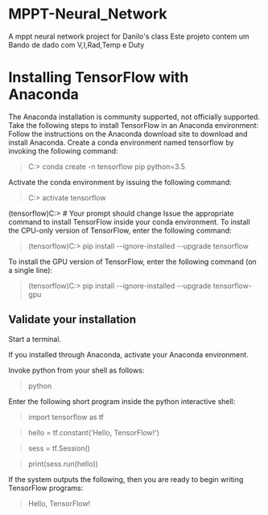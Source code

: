 # MPPT-Neural_Network
A mppt neural network project for  Danilo's class
Este projeto contem um Bando de dado com V,I,Rad,Temp e Duty

# Installing TensorFlow with Anaconda #

The Anaconda installation is community supported, not officially supported.
Take the following steps to install TensorFlow in an Anaconda environment:
Follow the instructions on the Anaconda download site to download and install Anaconda.
Create a conda environment named tensorflow by invoking the following command:

> C:> conda create -n tensorflow pip python=3.5 

Activate the conda environment by issuing the following command:

> C:> activate tensorflow

(tensorflow)C:>  # Your prompt should change 
Issue the appropriate command to install TensorFlow inside your conda environment. To install the CPU-only version of TensorFlow, enter the following command:

> (tensorflow)C:> pip install --ignore-installed --upgrade tensorflow 

To install the GPU version of TensorFlow, enter the following command (on a single line):

> (tensorflow)C:> pip install --ignore-installed --upgrade tensorflow-gpu 

## Validate your installation ##
Start a terminal.

If you installed through Anaconda, activate your Anaconda environment.

Invoke python from your shell as follows:

> python

Enter the following short program inside the python interactive shell:

> import tensorflow as tf

> hello = tf.constant('Hello, TensorFlow!')

> sess = tf.Session()

> print(sess.run(hello))

If the system outputs the following, then you are ready to begin writing TensorFlow programs:

> Hello, TensorFlow!

